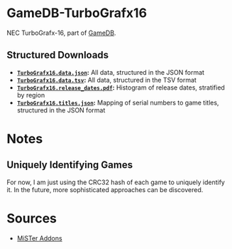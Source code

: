 # GameDB-TurboGrafx16
NEC TurboGrafx-16, part of [GameDB](https://github.com/niemasd/GameDB).

## Structured Downloads
* **[`TurboGrafx16.data.json`](https://github.com/niemasd/GameDB-TurboGrafx16/releases/latest/download/TurboGrafx16.data.json):** All data, structured in the JSON format
* **[`TurboGrafx16.data.tsv`](https://github.com/niemasd/GameDB-TurboGrafx16/releases/latest/download/TurboGrafx16.data.tsv):** All data, structured in the TSV format
* **[`TurboGrafx16.release_dates.pdf`](https://github.com/niemasd/GameDB-TurboGrafx16/releases/latest/download/TurboGrafx16.release_dates.pdf):** Histogram of release dates, stratified by region
* **[`TurboGrafx16.titles.json`](https://github.com/niemasd/GameDB-TurboGrafx16/releases/latest/download/TurboGrafx16.titles.json):** Mapping of serial numbers to game titles, structured in the JSON format

# Notes

## Uniquely Identifying Games

For now, I am just using the CRC32 hash of each game to uniquely identify it. In the future, more sophisticated approaches can be discovered.

# Sources

* [MiSTer Addons](https://misteraddons.com/)
